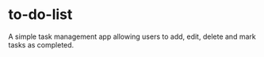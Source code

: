 # to-do-list
A simple task management app allowing users to add, edit, delete and mark tasks as completed.
